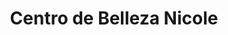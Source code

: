 ---
title: "Centro de Belleza Nicole"
url: /villa-altagracia/centro-de-belleza-nicole/
shop: Friseur
---